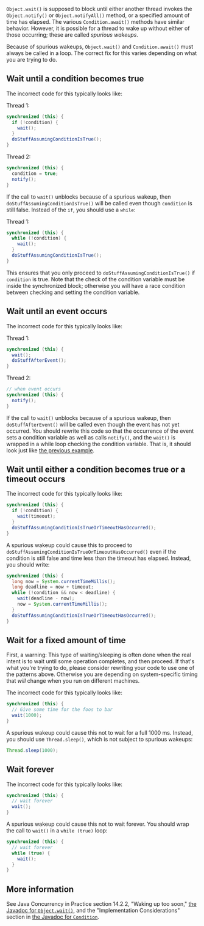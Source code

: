 `Object.wait()` is supposed to block until either another thread invokes the
`Object.notify()` or `Object.notifyAll()` method, or a specified amount of time
has elapsed. The various `Condition.await()` methods have similar behavior.
However, it is possible for a thread to wake up without either of those
occurring; these are called *spurious wakeups*.

Because of spurious wakeups, `Object.wait()` and `Condition.await()` must always
be called in a loop. The correct fix for this varies depending on what you are
trying to do.

## Wait until a condition becomes true

The incorrect code for this typically looks like:

Thread 1:

```java
synchronized (this) {
  if (!condition) {
    wait();
  }
  doStuffAssumingConditionIsTrue();
}
```

Thread 2:

```java
synchronized (this) {
  condition = true;
  notify();
}
```

If the call to `wait()` unblocks because of a spurious wakeup, then
`doStuffAssumingConditionIsTrue()` will be called even though `condition` is
still false. Instead of the `if`, you should use a `while`:

Thread 1:

```java
synchronized (this) {
  while (!condition) {
    wait();
  }
  doStuffAssumingConditionIsTrue();
}
```

This ensures that you only proceed to `doStuffAssumingConditionIsTrue()` if
`condition` is true. Note that the check of the condition variable must be
inside the synchronized block; otherwise you will have a race condition between
checking and setting the condition variable.

## Wait until an event occurs

The incorrect code for this typically looks like:

Thread 1:

```java
synchronized (this) {
  wait();
  doStuffAfterEvent();
}
```

Thread 2:

```java
// when event occurs
synchronized (this) {
  notify();
}
```

If the call to `wait()` unblocks because of a spurious wakeup, then
`doStuffAfterEvent()` will be called even though the event has not yet occurred.
You should rewrite this code so that the occurrence of the event sets a
condition variable as well as calls `notify()`, and the `wait()` is wrapped in a
while loop checking the condition variable. That is, it should look just like
[the previous example](#wait_until_a_condition_becomes_true).

## Wait until either a condition becomes true or a timeout occurs

The incorrect code for this typically looks like:

```java
synchronized (this) {
  if (!condition) {
    wait(timeout);
  }
  doStuffAssumingConditionIsTrueOrTimeoutHasOccurred();
}
```

A spurious wakeup could cause this to proceed to
`doStuffAssumingConditionIsTrueOrTimeoutHasOccurred()` even if the condition is
still false and time less than the timeout has elapsed. Instead, you should
write:

```java
synchronized (this) {
  long now = System.currentTimeMillis();
  long deadline = now + timeout;
  while (!condition && now < deadline) {
    wait(deadline - now);
    now = System.currentTimeMillis();
  }
  doStuffAssumingConditionIsTrueOrTimeoutHasOccurred();
}
```

## Wait for a fixed amount of time

First, a warning: This type of waiting/sleeping is often done when the real
intent is to wait until some operation completes, and then proceed. If that's
what you're trying to do, please consider rewriting your code to use one of the
patterns above. Otherwise you are depending on system-specific timing that
*will* change when you run on different machines.

The incorrect code for this typically looks like:

```java
synchronized (this) {
  // Give some time for the foos to bar
  wait(1000);
}
```

A spurious wakeup could cause this not to wait for a full 1000 ms. Instead, you
should use `Thread.sleep()`, which is not subject to spurious wakeups:

```java
Thread.sleep(1000);
```

## Wait forever

The incorrect code for this typically looks like:

```java
synchronized (this) {
  // wait forever
  wait();
}
```

A spurious wakeup could cause this not to wait forever. You should wrap the call
to `wait()` in a `while (true)` loop:

```java
synchronized (this) {
  // wait forever
  while (true) {
    wait();
  }
}
```

## More information

See Java Concurrency in Practice section 14.2.2, "Waking up too soon,"
[the Javadoc for `Object.wait()`](https://docs.oracle.com/javase/8/docs/api/java/lang/Object.html#wait-long-),
and the "Implementation Considerations" section in
[the Javadoc for `Condition`](https://docs.oracle.com/javase/7/docs/api/java/util/concurrent/locks/Condition.html).
